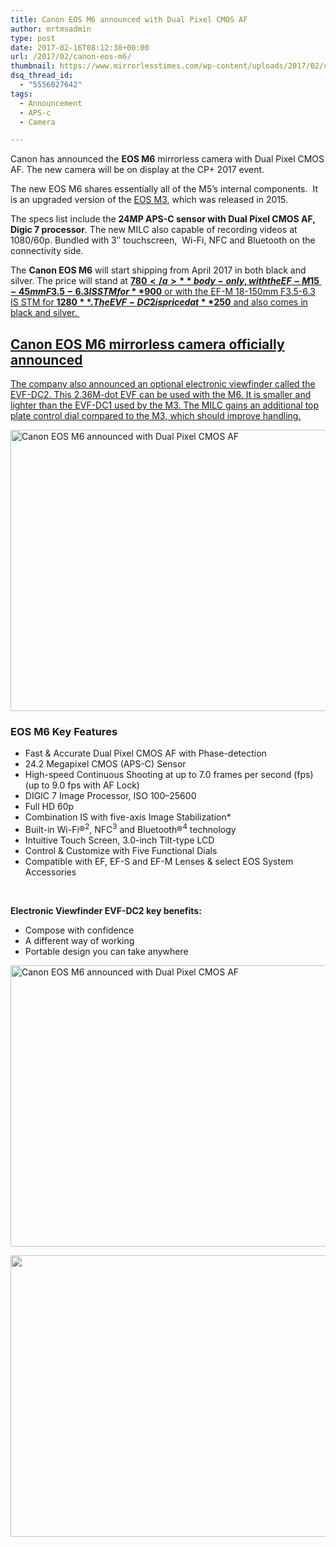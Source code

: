 ```yaml
---
title: Canon EOS M6 announced with Dual Pixel CMOS AF
author: mrtmsadmin
type: post
date: 2017-02-16T08:12:38+00:00
url: /2017/02/canon-eos-m6/
thumbnail: https://www.mirrorlesstimes.com/wp-content/uploads/2017/02/canon-eos-m6.jpg
dsq_thread_id:
  - "5556027642"
tags:
  - Announcement
  - APS-c
  - Camera

---
```

Canon has announced the **EOS M6** mirrorless camera with Dual Pixel CMOS AF. The new camera will be on display at the CP+ 2017 event.

The new EOS M6 shares essentially all of the M5’s internal components.  It is an upgraded version of the <a title="Canon EOS M3" href="https://www.dailycameranews.com/2015/02/canon-eos-m3/" target="_blank">EOS M3</a>, which was released in 2015.

The specs list include the **24MP APS-C sensor with Dual Pixel CMOS AF, Digic 7 processor**. The new MILC also capable of recording videos at 1080/60p. Bundled with 3″ touchscreen,  Wi-Fi, NFC and Bluetooth on the connectivity side.

The **Canon EOS M6** will start shipping from April 2017 in both black and silver. The price will stand at **<a href="http://amzn.to/2kw5pNt" target="_blank" rel="nofollow" data-amzn-asin="B00I9GYG8O">$780</a>** body-only, with the EF-M 15-45mm F3.5-6.3 IS STM for **$900** or with the EF-M 18-150mm F3.5-6.3 IS STM for **$1280**. The EVF-DC2 is priced at **$250** and also comes in black and silver. <!--more-->

## Canon EOS M6 mirrorless camera officially announced

The company also announced an optional electronic viewfinder called the EVF-DC2. This 2.36M-dot EVF can be used with the M6. It is smaller and lighter than the EVF-DC1 used by the M3. The MILC gains an additional top plate control dial compared to the M3, which should improve handling.

[<img class="aligncenter wp-image-983 size-full" title="Canon EOS M6 announced with Dual Pixel CMOS AF" src="https://i1.wp.com/www.mirrorlesstimes.com/wp-content/uploads/2017/02/canon-eos-m6-top.jpg?resize=600%2C450&#038;ssl=1" alt="Canon EOS M6 announced with Dual Pixel CMOS AF" width="600" height="450" srcset="https://i1.wp.com/www.mirrorlesstimes.com/wp-content/uploads/2017/02/canon-eos-m6-top.jpg?w=1200&ssl=1 1200w, https://i1.wp.com/www.mirrorlesstimes.com/wp-content/uploads/2017/02/canon-eos-m6-top.jpg?resize=300%2C225&ssl=1 300w, https://i1.wp.com/www.mirrorlesstimes.com/wp-content/uploads/2017/02/canon-eos-m6-top.jpg?resize=768%2C576&ssl=1 768w, https://i1.wp.com/www.mirrorlesstimes.com/wp-content/uploads/2017/02/canon-eos-m6-top.jpg?resize=1024%2C768&ssl=1 1024w" sizes="(max-width: 600px) 100vw, 600px" data-recalc-dims="1" />][1]

### EOS M6 Key Features

  * Fast & Accurate Dual Pixel CMOS AF with Phase-detection
  * 24.2 Megapixel CMOS (APS-C) Sensor
  * High-speed Continuous Shooting at up to 7.0 frames per second (fps) (up to 9.0 fps with AF Lock)
  * DIGIC 7 Image Processor, ISO 100–25600
  * Full HD 60p
  * Combination IS with five-axis Image Stabilization*
  * Built-in Wi-Fi®<sup class="green">2</sup>, NFC<sup class="green">3</sup> and Bluetooth®<sup class="green">4</sup> technology
  * Intuitive Touch Screen, 3.0-inch Tilt-type LCD
  * Control & Customize with Five Functional Dials
  * Compatible with EF, EF-S and EF-M Lenses & select EOS System Accessories

&nbsp;

**Electronic Viewfinder EVF-DC2 key benefits:**

  * Compose with confidence
  * A different way of working
  * Portable design you can take anywhere

[<img class="aligncenter wp-image-984 size-full" title="Canon EOS M6 announced with Dual Pixel CMOS AF" src="https://i2.wp.com/www.mirrorlesstimes.com/wp-content/uploads/2017/02/canon-eos-m6-back.jpg?resize=600%2C450&#038;ssl=1" alt="Canon EOS M6 announced with Dual Pixel CMOS AF" width="600" height="450" srcset="https://i2.wp.com/www.mirrorlesstimes.com/wp-content/uploads/2017/02/canon-eos-m6-back.jpg?w=1199&ssl=1 1199w, https://i2.wp.com/www.mirrorlesstimes.com/wp-content/uploads/2017/02/canon-eos-m6-back.jpg?resize=300%2C225&ssl=1 300w, https://i2.wp.com/www.mirrorlesstimes.com/wp-content/uploads/2017/02/canon-eos-m6-back.jpg?resize=768%2C576&ssl=1 768w, https://i2.wp.com/www.mirrorlesstimes.com/wp-content/uploads/2017/02/canon-eos-m6-back.jpg?resize=1024%2C769&ssl=1 1024w" sizes="(max-width: 600px) 100vw, 600px" data-recalc-dims="1" />][2]  




[<img class="aligncenter size-full wp-image-982" src="https://i2.wp.com/www.mirrorlesstimes.com/wp-content/uploads/2017/02/canon-eos-m6-lcd.jpg?resize=600%2C450&#038;ssl=1" alt="" width="600" height="450" srcset="https://i2.wp.com/www.mirrorlesstimes.com/wp-content/uploads/2017/02/canon-eos-m6-lcd.jpg?w=1200&ssl=1 1200w, https://i2.wp.com/www.mirrorlesstimes.com/wp-content/uploads/2017/02/canon-eos-m6-lcd.jpg?resize=300%2C225&ssl=1 300w, https://i2.wp.com/www.mirrorlesstimes.com/wp-content/uploads/2017/02/canon-eos-m6-lcd.jpg?resize=768%2C576&ssl=1 768w, https://i2.wp.com/www.mirrorlesstimes.com/wp-content/uploads/2017/02/canon-eos-m6-lcd.jpg?resize=1024%2C768&ssl=1 1024w" sizes="(max-width: 600px) 100vw, 600px" data-recalc-dims="1" />][3]

 [1]: https://i1.wp.com/www.mirrorlesstimes.com/wp-content/uploads/2017/02/canon-eos-m6-top.jpg?ssl=1
 [2]: https://i2.wp.com/www.mirrorlesstimes.com/wp-content/uploads/2017/02/canon-eos-m6-back.jpg?ssl=1
 [3]: https://i2.wp.com/www.mirrorlesstimes.com/wp-content/uploads/2017/02/canon-eos-m6-lcd.jpg?ssl=1